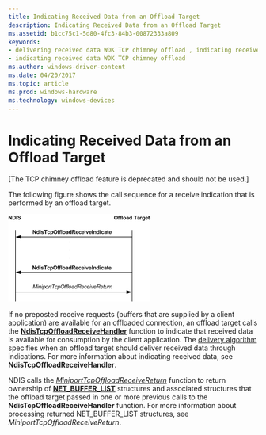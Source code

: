 ```yaml
---
title: Indicating Received Data from an Offload Target
description: Indicating Received Data from an Offload Target
ms.assetid: b1cc75c1-5d80-4fc3-84b3-00872333a809
keywords:
- delivering received data WDK TCP chimney offload , indicating received data
- indicating received data WDK TCP chimney offload
ms.author: windows-driver-content
ms.date: 04/20/2017
ms.topic: article
ms.prod: windows-hardware
ms.technology: windows-devices
---
```


# Indicating Received Data from an Offload Target


\[The TCP chimney offload feature is deprecated and should not be used.\]

The following figure shows the call sequence for a receive indication that is performed by an offload target.

![diagram illustrating the call sequence for a receive indication that is performed by an offload target](images/receive-indicate-op.png)

If no preposted receive requests (buffers that are supplied by a client application) are available for an offloaded connection, an offload target calls the [**NdisTcpOffloadReceiveHandler**](https://msdn.microsoft.com/library/windows/hardware/ff564606) function to indicate that received data is available for consumption by the client application. The [delivery algorithm](delivery-algorithm.md) specifies when an offload target should deliver received data through indications. For more information about indicating received data, see **NdisTcpOffloadReceiveHandler**.

NDIS calls the [*MiniportTcpOffloadReceiveReturn*](https://msdn.microsoft.com/library/windows/hardware/ff559462) function to return ownership of [**NET\_BUFFER\_LIST**](https://msdn.microsoft.com/library/windows/hardware/ff568388) structures and associated structures that the offload target passed in one or more previous calls to the **NdisTcpOffloadReceiveHandler** function. For more information about processing returned NET\_BUFFER\_LIST structures, see *MiniportTcpOffloadReceiveReturn*.

 

 





